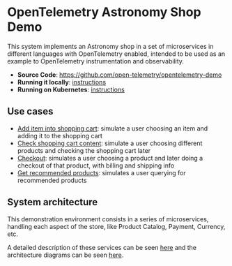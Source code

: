 # OpenTelemetry Astronomy Shop Demo

This system implements an Astronomy shop in a set of microservices in different languages with OpenTelemetry enabled, intended to be used as an example to OpenTelemetry instrumentation and observability.

- **Source Code**: https://github.com/open-telemetry/opentelemetry-demo
- **Running it locally**: [instructions](https://github.com/open-telemetry/opentelemetry-demo/blob/main/docs/docker_deployment.md#run-docker-compose)
- **Running on Kubernetes**: [instructions](https://github.com/open-telemetry/opentelemetry-demo/blob/main/docs/kubernetes_deployment.md)

## Use cases

- [Add item into shopping cart](./use-cases/add-item-into-shopping-cart.md): simulate a user choosing an item and adding it to the shopping cart
- [Check shopping cart content](./use-cases/check-shopping-cart-contents.md): simulate a user choosing different products and checking the shopping cart later 
- [Checkout](./use-cases/checkout.md): simulates a user choosing a product and later doing a checkout of that product, with billing and shipping info
- [Get recommended products](./use-cases/get-recommended-products.md): simulates a user querying for recommended products

## System architecture

This demonstration environment consists in a series of microservices, handling each aspect of the store, like Product Catalog, Payment, Currency, etc.

A detailed description of these services can be seen [here](https://github.com/open-telemetry/opentelemetry-demo/tree/main/docs#service-documentation)
and the architecture diagrams can be seen [here](https://github.com/open-telemetry/opentelemetry-demo/blob/main/docs/current_architecture.md).

